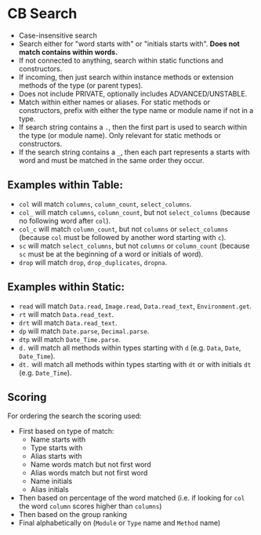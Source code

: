 # CB Search

- Case-insensitive search
- Search either for "word starts with" or "initials starts with". **Does not match contains within words.**
- If not connected to anything, search within static functions and constructors.
- If incoming, then just search within instance methods or extension methods of the type (or parent types).
- Does not include PRIVATE, optionally includes ADVANCED/UNSTABLE.
- Match within either names or aliases. For static methods or constructors, prefix with either the type name or module name if not in a type.
- If search string contains a `.`, then the first part is used to search within the type (or module name). Only relevant for static methods or constructors.
- If the search string contains a `_`, then each part represents a starts with word and must be matched in the same order they occur.

## Examples within Table:

- `col` will match `columns`, `column_count`, `select_columns`.
- `col_` will match `columns`, `column_count`, but not `select_columns` (because no following word after `col`).
- `col_c` will match `column_count`, but not `columns` or `select_columns` (because `col` must be followed by another word starting with `c`).
- `sc` will match `select_columns`, but not `columns` or `column_count` (because `sc` must be at the beginning of a word or initials of word).
- `drop` will match `drop`, `drop_duplicates`, `dropna`.

## Examples within Static:

- `read` will match `Data.read`, `Image.read`, `Data.read_text`, `Environment.get`.
- `rt` will match `Data.read_text`.
- `drt` will match `Data.read_text`.
- `dp` will match `Date.parse`, `Decimal.parse`.
- `dtp` will match `Date_Time.parse`.
- `d.` will match all methods within types starting with `d` (e.g. `Data`, `Date`, `Date_Time`).
- `dt.` will match all methods within types starting with `dt` or with initials `dt` (e.g. `Date_Time`).

## Scoring

For ordering the search the scoring used:

- First based on type of match:
  - Name starts with
  - Type starts with
  - Alias starts with
  - Name words match but not first word
  - Alias words match but not first word
  - Name initials
  - Alias initials
- Then based on percentage of the word matched (i.e. if looking for `col` the word `column` scores higher than `columns`)
- Then based on the group ranking
- Final alphabetically on (`Module` or `Type` name and `Method` name)
